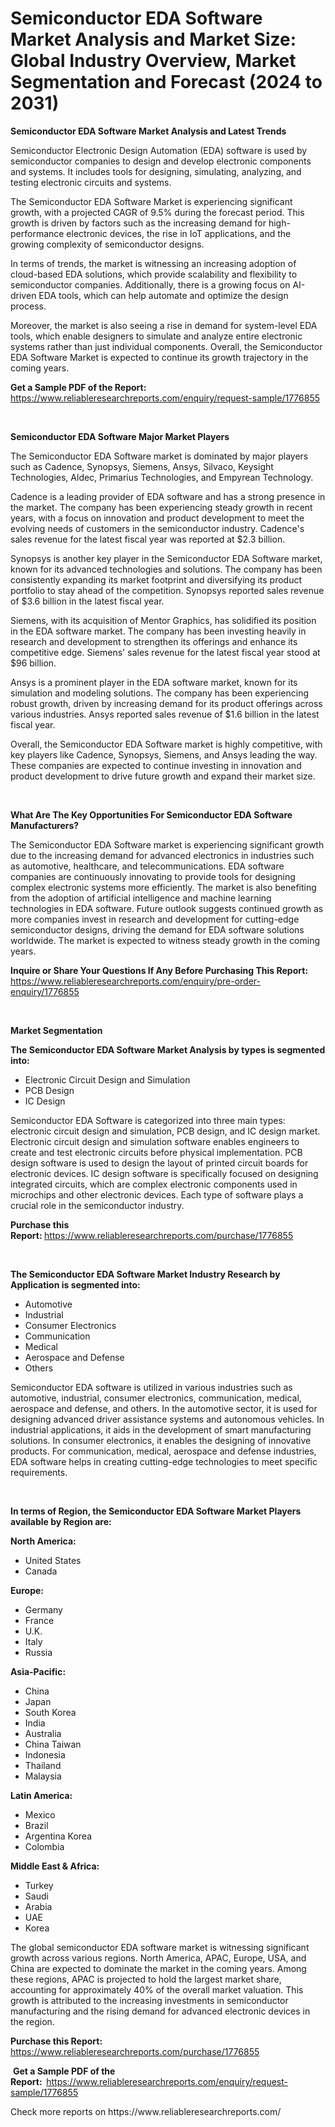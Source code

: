 <p><h1>Semiconductor EDA Software Market Analysis and Market Size: Global Industry Overview, Market Segmentation and Forecast (2024 to 2031)</h1></p><p><strong>Semiconductor EDA Software Market Analysis and Latest Trends</strong></p>
<p><p>Semiconductor Electronic Design Automation (EDA) software is used by semiconductor companies to design and develop electronic components and systems. It includes tools for designing, simulating, analyzing, and testing electronic circuits and systems.</p><p>The Semiconductor EDA Software Market is experiencing significant growth, with a projected CAGR of 9.5% during the forecast period. This growth is driven by factors such as the increasing demand for high-performance electronic devices, the rise in IoT applications, and the growing complexity of semiconductor designs.</p><p>In terms of trends, the market is witnessing an increasing adoption of cloud-based EDA solutions, which provide scalability and flexibility to semiconductor companies. Additionally, there is a growing focus on AI-driven EDA tools, which can help automate and optimize the design process.</p><p>Moreover, the market is also seeing a rise in demand for system-level EDA tools, which enable designers to simulate and analyze entire electronic systems rather than just individual components. Overall, the Semiconductor EDA Software Market is expected to continue its growth trajectory in the coming years.</p></p>
<p><strong>Get a Sample PDF of the Report:&nbsp;</strong> <a href="https://www.reliableresearchreports.com/enquiry/request-sample/1776855">https://www.reliableresearchreports.com/enquiry/request-sample/1776855</a></p>
<p>&nbsp;</p>
<p><strong>Semiconductor EDA Software Major Market Players</strong></p>
<p><p>The Semiconductor EDA Software market is dominated by major players such as Cadence, Synopsys, Siemens, Ansys, Silvaco, Keysight Technologies, Aldec, Primarius Technologies, and Empyrean Technology. </p><p>Cadence is a leading provider of EDA software and has a strong presence in the market. The company has been experiencing steady growth in recent years, with a focus on innovation and product development to meet the evolving needs of customers in the semiconductor industry. Cadence's sales revenue for the latest fiscal year was reported at $2.3 billion.</p><p>Synopsys is another key player in the Semiconductor EDA Software market, known for its advanced technologies and solutions. The company has been consistently expanding its market footprint and diversifying its product portfolio to stay ahead of the competition. Synopsys reported sales revenue of $3.6 billion in the latest fiscal year.</p><p>Siemens, with its acquisition of Mentor Graphics, has solidified its position in the EDA software market. The company has been investing heavily in research and development to strengthen its offerings and enhance its competitive edge. Siemens' sales revenue for the latest fiscal year stood at $96 billion.</p><p>Ansys is a prominent player in the EDA software market, known for its simulation and modeling solutions. The company has been experiencing robust growth, driven by increasing demand for its product offerings across various industries. Ansys reported sales revenue of $1.6 billion in the latest fiscal year.</p><p>Overall, the Semiconductor EDA Software market is highly competitive, with key players like Cadence, Synopsys, Siemens, and Ansys leading the way. These companies are expected to continue investing in innovation and product development to drive future growth and expand their market size.</p></p>
<p>&nbsp;</p>
<p><strong>What Are The Key Opportunities For Semiconductor EDA Software Manufacturers?</strong></p>
<p><p>The Semiconductor EDA Software market is experiencing significant growth due to the increasing demand for advanced electronics in industries such as automotive, healthcare, and telecommunications. EDA software companies are continuously innovating to provide tools for designing complex electronic systems more efficiently. The market is also benefiting from the adoption of artificial intelligence and machine learning technologies in EDA software. Future outlook suggests continued growth as more companies invest in research and development for cutting-edge semiconductor designs, driving the demand for EDA software solutions worldwide. The market is expected to witness steady growth in the coming years.</p></p>
<p><strong>Inquire or Share Your Questions If Any Before Purchasing This Report:</strong> <a href="https://www.reliableresearchreports.com/enquiry/pre-order-enquiry/1776855">https://www.reliableresearchreports.com/enquiry/pre-order-enquiry/1776855</a></p>
<p>&nbsp;</p>
<p><strong>Market Segmentation</strong></p>
<p><strong>The Semiconductor EDA Software Market Analysis by types is segmented into:</strong></p>
<p><ul><li>Electronic Circuit Design and Simulation</li><li>PCB Design</li><li>IC Design</li></ul></p>
<p><p>Semiconductor EDA Software is categorized into three main types: electronic circuit design and simulation, PCB design, and IC design market. Electronic circuit design and simulation software enables engineers to create and test electronic circuits before physical implementation. PCB design software is used to design the layout of printed circuit boards for electronic devices. IC design software is specifically focused on designing integrated circuits, which are complex electronic components used in microchips and other electronic devices. Each type of software plays a crucial role in the semiconductor industry.</p></p>
<p><strong>Purchase this Report:&nbsp;</strong><a href="https://www.reliableresearchreports.com/purchase/1776855">https://www.reliableresearchreports.com/purchase/1776855</a></p>
<p>&nbsp;</p>
<p><strong>The Semiconductor EDA Software Market Industry Research by Application is segmented into:</strong></p>
<p><ul><li>Automotive</li><li>Industrial</li><li>Consumer Electronics</li><li>Communication</li><li>Medical</li><li>Aerospace and Defense</li><li>Others</li></ul></p>
<p><p>Semiconductor EDA software is utilized in various industries such as automotive, industrial, consumer electronics, communication, medical, aerospace and defense, and others. In the automotive sector, it is used for designing advanced driver assistance systems and autonomous vehicles. In industrial applications, it aids in the development of smart manufacturing solutions. In consumer electronics, it enables the designing of innovative products. For communication, medical, aerospace and defense industries, EDA software helps in creating cutting-edge technologies to meet specific requirements.</p></p>
<p>&nbsp;</p>
<p><strong>In terms of Region, the Semiconductor EDA Software Market Players available by Region are:</strong></p>
<p>
    <p> <strong> North America: </strong>
        <ul>
            <li>United States</li>
            <li>Canada</li>
        </ul>
        </p> 
    <p> <strong> Europe: </strong>
        <ul>
            <li>Germany</li>
            <li>France</li>
            <li>U.K.</li>
            <li>Italy</li>
            <li>Russia</li>
        </ul>
        </p> 
    <p> <strong> Asia-Pacific: </strong>
        <ul>
            <li>China</li>
            <li>Japan</li>
            <li>South Korea</li>
            <li>India</li>
            <li>Australia</li>
            <li>China Taiwan</li>
            <li>Indonesia</li>
            <li>Thailand</li>
            <li>Malaysia</li>
        </ul>
        </p> 
    <p> <strong> Latin America: </strong>
        <ul>
            <li>Mexico</li>
            <li>Brazil</li>
            <li>Argentina Korea</li>
            <li>Colombia</li>
        </ul>
        </p> 
    <p> <strong> Middle East & Africa: </strong>
        <ul>
            <li>Turkey</li>
            <li>Saudi</li>
            <li>Arabia</li>
            <li>UAE</li>
            <li>Korea</li>
        </ul>
    </p>
    </p>
<p><p>The global semiconductor EDA software market is witnessing significant growth across various regions. North America, APAC, Europe, USA, and China are expected to dominate the market in the coming years. Among these regions, APAC is projected to hold the largest market share, accounting for approximately 40% of the overall market valuation. This growth is attributed to the increasing investments in semiconductor manufacturing and the rising demand for advanced electronic devices in the region.</p></p>
<p><strong>Purchase this Report: </strong><a href="https://www.reliableresearchreports.com/purchase/1776855">https://www.reliableresearchreports.com/purchase/1776855</a></p>
<p>&nbsp;<strong>Get a Sample PDF of the Report:&nbsp;&nbsp;</strong><a href="https://www.reliableresearchreports.com/enquiry/request-sample/1776855">https://www.reliableresearchreports.com/enquiry/request-sample/1776855</a></p>
<p><strong></strong></p>
<p>Check more reports on https://www.reliableresearchreports.com/</p>